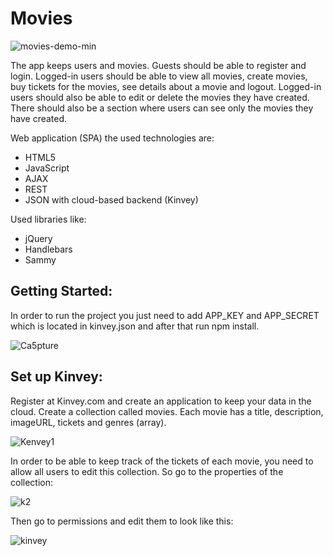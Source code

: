 <h1>Movies</h1>


![movies-demo-min](https://user-images.githubusercontent.com/28908397/58368000-110f2700-7eef-11e9-8d38-3f678ab004e9.gif)


<p>The app keeps users and movies. Guests should be able to register and login. Logged-in users should be able to view
    all movies, create movies, buy tickets for the movies, see details about a movie and logout. Logged-in users should
    also be able to edit or delete the movies they have created. There should also be a section where users can see
    only the movies they have created.</p>

<p>Web application (SPA) the used technologies are:</p>
<ul>
    <li>HTML5</li>
    <li>JavaScript</li>
    <li>AJAX</li>
    <li>REST </li>
    <li>JSON with cloud-based backend (Kinvey) </li>
</ul>

<p>Used libraries like:</p>
<ul>
    <li>jQuery</li>
    <li>Handlebars </li>
    <li>Sammy </li>
</ul>

<h2>Getting Started:</h2>
<p>In order to run the project you just need to add APP_KEY and APP_SECRET which is located in kinvey.json and after that run npm install.</p>

![Ca5pture](https://user-images.githubusercontent.com/28908397/55902490-44625480-5bd4-11e9-89fc-dcc456a61941.JPG)


	
<h2>Set up Kinvey:</h2>
<p>Register at Kinvey.com and create an application to keep your data in the cloud.
    Create a collection called movies. Each movie has a title, description, imageURL, tickets and genres (array).
</p>

![Kenvey1](https://user-images.githubusercontent.com/28908397/55902270-d158de00-5bd3-11e9-8607-26488582a385.JPG)


<p>In order to be able to keep track of the tickets of each movie, you need to allow all users to edit this collection. So go to the properties of the collection:</p>

![k2](https://user-images.githubusercontent.com/28908397/55902359-fe0cf580-5bd3-11e9-984e-8931635014e5.JPG)

<p>Then go to permissions and edit them to look like this:</p>
<img src="https://user-images.githubusercontent.com/28908397/58368047-f8ebd780-7eef-11e9-9bb8-d74d8bdddcb8.JPG" alt="kinvey">


    
